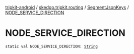 [tripkit-android](../../index.md) / [skedgo.tripkit.routing](../index.md) / [SegmentJsonKeys](index.md) / [NODE_SERVICE_DIRECTION](./-n-o-d-e_-s-e-r-v-i-c-e_-d-i-r-e-c-t-i-o-n.md)

# NODE_SERVICE_DIRECTION

`static val NODE_SERVICE_DIRECTION: `[`String`](https://kotlinlang.org/api/latest/jvm/stdlib/kotlin/-string/index.html)